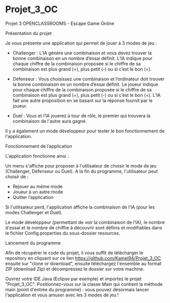 # Projet_3_OC
Projet 3 OPENCLASSROOMS - Escape Game Online

Présentation du projet

Je vous présente une application qui permet de jouer à 3 modes de jeu : 

- Challenger :  L’IA génère une combinaison et vous devez trouver la bonne combinaison en un nombre d’essai définit. L’IA indique pour chaque chiffre de la combinaison proposée si le chiffre de sa combinaison est plus grand (+), plus petit (-) ou si c’est le bon (=).

- Défenseur : Vous choisissez une combinaison et l’ordinateur doit trouver la bonne combinaison en un nombre d’essai définit. Le joueur indique pour chaque chiffre de la combinaison proposée si le chiffre de sa combinaison est plus grand (+), plus petit (-) ou si c’est le bon (=). L’IA fait une autre proposition en se basant sur la réponse fournit par le joueur.

- Duel : Vous et l’IA jouerez à tour de rôle, le premier qui trouvera la combinaison de l'autre aura gagné.

Il y a également un mode développeur pour tester le bon fonctionnement de l'application.

Fonctionnement de l’application

L'application fonctionne ainsi :

Un menu s'affiche pour proposer à l'utilisateur de choisir le mode de jeu (Challenger, Défenseur ou Duel).
A la fin du programme, l'utilisateur peut choisir de :

- Rejouer au même mode
- Joueur à un autre mode
- Quitter l’application

Si l'utilisateur perd, l'application affiche la combinaison de l’IA (pour les modes Challenger et Duel). 

Le mode développeur (permettant de voir la combinaison de l’IA), le nombre d'essai et le nombre de chiffre à découvrir sont définis et modifiables dans le fichier Config.properties du sous-dossier resources. 

Lancement du programme

Afin de récupérer le code du projet, il vous suffit de télécharger le repository en cliquant  sur ce lien https://github.com/Kamel94/Projet_3_OC ensuite sur "clone or download", ensuite téléchargez l'ensemble au format ZIP (download Zip) et décompressez le dossier sur votre machine.

Ouvrez votre IDE Java (Eclipse par exemple) et importez le projet "Projet_3_OC". Positionnez-vous sur la classe Main qui contient la méthode main (point d'entrée du programme) : vous pouvez désormais lancer l'application et vous amuser avec les 3 modes de jeu !